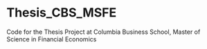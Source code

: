 # Thesis_CBS_MSFE
Code for the Thesis Project at Columbia Business School, Master of Science in Financial Economics
